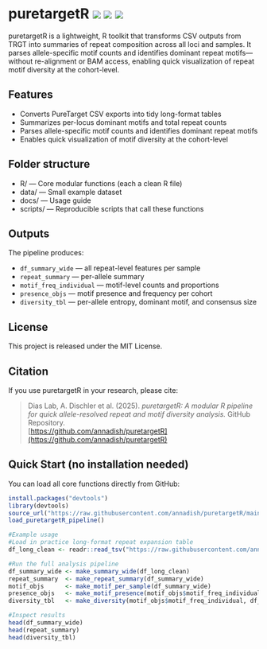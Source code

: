 # puretargetR <img src="https://img.shields.io/badge/made%20with-R-blue.svg"> <img src="https://img.shields.io/badge/license-MIT-green"> <img src="https://img.shields.io/badge/version-v0.1.0-lightgrey">

puretargetR is a lightweight, R toolkit that transforms CSV outputs from TRGT into summaries of repeat composition across all loci and samples. 
It parses allele-specific motif counts and identifies dominant repeat motifs—without re-alignment or BAM access, enabling quick visualization of repeat motif diversity at the cohort-level. 

## Features
- Converts PureTarget CSV exports into tidy long-format tables
- Summarizes per-locus dominant motifs and total repeat counts
- Parses allele-specific motif counts and identifies dominant repeat motifs
- Enables quick visualization of motif diversity at the cohort-level

## Folder structure
- R/ — Core modular functions (each a clean R file)
- data/ — Small example dataset
- docs/ — Usage guide
- scripts/ — Reproducible scripts that call these functions

## Outputs
The pipeline produces:
- `df_summary_wide` — all repeat-level features per sample
- `repeat_summary` — per-allele summary
- `motif_freq_individual` — motif-level counts and proportions
- `presence_objs` — motif presence and frequency per cohort
- `diversity_tbl` — per-allele entropy, dominant motif, and consensus size

## License
This project is released under the MIT License.

## Citation
If you use puretargetR in your research, please cite:

> Dias Lab, A. Dischler et al. (2025). *puretargetR: A modular R pipeline for quick allele-resolved repeat and motif diversity analysis.* GitHub Repository.  
> [https://github.com/annadish/puretargetR](https://github.com/annadish/puretargetR)

## Quick Start (no installation needed)
You can load all core functions directly from GitHub:

```r
install.packages("devtools")
library(devtools)
source_url("https://raw.githubusercontent.com/annadish/puretargetR/main/R/load_pipeline.R")
load_puretargetR_pipeline()

#Example usage
#Load in practice long-format repeat expansion table
df_long_clean <- readr::read_tsv("https://raw.githubusercontent.com/annadish/puretargetR/main/data/example_df_long_clean.tsv")

#Run the full analysis pipeline
df_summary_wide <- make_summary_wide(df_long_clean)
repeat_summary  <- make_repeat_summary(df_summary_wide)
motif_objs      <- make_motif_per_sample(df_summary_wide)
presence_objs   <- make_motif_presence(motif_objs$motif_freq_individual)
diversity_tbl   <- make_diversity(motif_objs$motif_freq_individual, df_summary_wide)

#Inspect results
head(df_summary_wide)
head(repeat_summary)
head(diversity_tbl)

